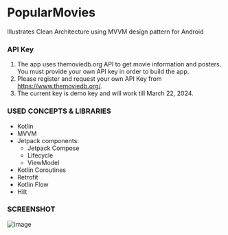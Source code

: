 # PopularMovies

Illustrates Clean Architecture using MVVM design pattern for Android

### API Key
1. The app uses themoviedb.org API to get movie information and posters. You must provide your own API key
   in order to build the app.
2. Please register and request your own API Key from https://www.themoviedb.org/.
3. The current key is demo key and will work till March 22, 2024.

### USED CONCEPTS & LIBRARIES
- Kotlin
- MVVM
- Jetpack components:
   - Jetpack Compose
   - Lifecycle
   - ViewModel
- Kotlin Coroutines
- Retrofit
- Kotlin Flow
- Hilt

### SCREENSHOT
![image](https://github.com/itsmohitgoel/PopularMoviesWithMVVM/assets/13984005/0654f647-188e-4a3e-9372-7d4e9defa3f1)
